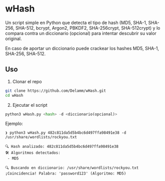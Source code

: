 # wHash
Un script simple en Python que detecta el tipo de hash (MD5, SHA-1, SHA-256, SHA-512, bcrypt, Argon2, PBKDF2, SHA-256crypt, SHA-512crypt) y lo compara contra un diccionario (opcional) para intentar descubrir su valor original.

En caso de aportar un diccionario puede crackear los hashes MD5, SHA-1, SHA-256, SHA-512.

## Uso

1. Clonar el repo
```bash
git clone https://github.com/Delamm/wHash.git
cd wHash
```
2. Ejecutar el script
```python
python3 wHash.py <hash> -d <diccionario(opcional)>
```
Ejemplo:
```shell
❯ python3 wHash.py 482c811da5d5b4bc6d497ffa98491e38 -d /usr/share/wordlists/rockyou.txt

🔍 Hash analizado: 482c811da5d5b4bc6d497ffa98491e38
🛠️ Algoritmos detectados:
 - MD5

🔍 Buscando en diccionario: /usr/share/wordlists/rockyou.txt
¡Coincidencia! Palabra: 'password123' (Algoritmo: MD5)
```
